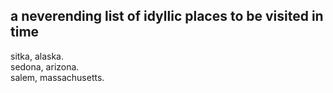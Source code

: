 a neverending list of idyllic places to be visited in time  
---

sitka, alaska.  
sedona, arizona.  
salem, massachusetts.  


